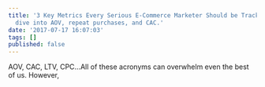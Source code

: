 ```yaml
---
title: '3 Key Metrics Every Serious E-Commerce Marketer Should be Tracking: a deep
  dive into AOV, repeat purchases, and CAC.'
date: '2017-07-17 16:07:03'
tags: []
published: false
---
```


AOV, CAC, LTV, CPC...All of these acronyms can overwhelm even the best of us. However,
